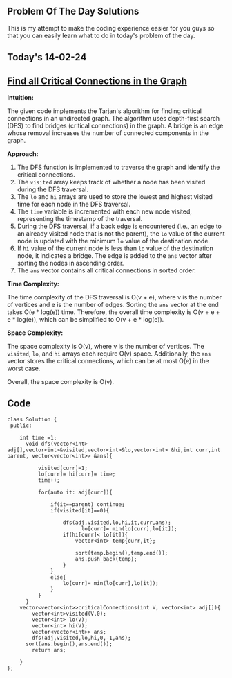 ## Problem Of The Day Solutions

This is my attempt to make the coding experience easier for you guys so that you can easily learn what to do in today's problem of the day.

## Today's 14-02-24 
## [Find all Critical Connections in the Graph](https://www.geeksforgeeks.org/problems/critical-connections/1)


**Intuition:**

The given code implements the Tarjan's algorithm for finding critical connections in an undirected graph. The algorithm uses depth-first search (DFS) to find bridges (critical connections) in the graph. A bridge is an edge whose removal increases the number of connected components in the graph.

**Approach:**

1. The DFS function is implemented to traverse the graph and identify the critical connections.
2. The `visited` array keeps track of whether a node has been visited during the DFS traversal.
3. The `lo` and `hi` arrays are used to store the lowest and highest visited time for each node in the DFS traversal.
4. The `time` variable is incremented with each new node visited, representing the timestamp of the traversal.
5. During the DFS traversal, if a back edge is encountered (i.e., an edge to an already visited node that is not the parent), the `lo` value of the current node is updated with the minimum `lo` value of the destination node.
6. If `hi` value of the current node is less than `lo` value of the destination node, it indicates a bridge. The edge is added to the `ans` vector after sorting the nodes in ascending order.
7. The `ans` vector contains all critical connections in sorted order.

**Time Complexity:**

The time complexity of the DFS traversal is O(v + e), where v is the number of vertices and e is the number of edges. Sorting the `ans` vector at the end takes O(e * log(e)) time. Therefore, the overall time complexity is O(v + e + e * log(e)), which can be simplified to O(v + e * log(e)).

**Space Complexity:**

The space complexity is O(v), where v is the number of vertices. The `visited`, `lo`, and `hi` arrays each require O(v) space. Additionally, the `ans` vector stores the critical connections, which can be at most O(e) in the worst case.

Overall, the space complexity is O(v).


## Code 

```
class Solution {
 public:
 
    int time =1;
      void dfs(vector<int> adj[],vector<int>&visited,vector<int>&lo,vector<int> &hi,int curr,int parent, vector<vector<int>> &ans){
          
          visited[curr]=1;
          lo[curr]= hi[curr]= time;
          time++;
          
          for(auto it: adj[curr]){
              
              if(it==parent) continue;
              if(visited[it]==0){
                  
                  dfs(adj,visited,lo,hi,it,curr,ans);
                        lo[curr]= min(lo[curr],lo[it]);
                  if(hi[curr]< lo[it]){
                      vector<int> temp{curr,it};
                      
                      sort(temp.begin(),temp.end());
                      ans.push_back(temp);
                  }
              }
              else{
                  lo[curr]= min(lo[curr],lo[it]);
              }
          }
      }
	vector<vector<int>>criticalConnections(int V, vector<int> adj[]){
	    vector<int>visited(V,0);
	    vector<int> lo(V);
	    vector<int> hi(V);
	    vector<vector<int>> ans;
	    dfs(adj,visited,lo,hi,0,-1,ans);
	  sort(ans.begin(),ans.end());
	    return ans;
	    
	}
};
    
```
